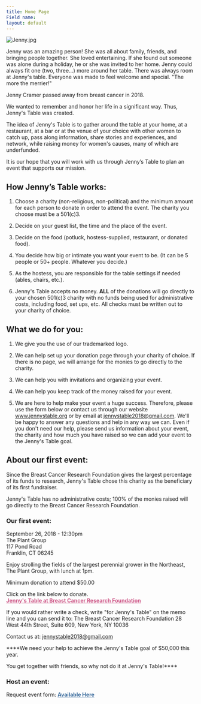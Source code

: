 ```yaml
---
title: Home Page
Field name: 
layout: default
---
```


![Jenny.jpg](http://jennystable.org/images/Jenny.jpg)

Jenny was an amazing person! She was all about family, friends, and bringing people together.  She loved entertaining.  If she found out someone was alone during a holiday, he or she was invited to her home.  Jenny could always fit one (two, three...) more around her table.  There was always room at Jenny's table.  Everyone was made to feel welcome and special.  "The more the merrier!"

Jenny Cramer passed away from breast cancer in 2018.

We wanted to remember and honor her life in a significant way.  Thus, Jenny's Table was created.

The idea of Jenny's Table is to gather around the table at your home, at a restaurant, at a bar or at the venue of your choice with other women to catch up, pass along information, share stories and experiences, and network, while raising money for women's causes, many of which are underfunded.

It is our hope that you will work with us through Jenny’s Table to plan an event that supports our mission.

## How Jenny’s Table works:

1. Choose a charity (non-religious, non-political) and the minimum amount for each person to donate in order to attend the event.  The charity you choose must be a 501(c)3. 

2. Decide on your guest list, the time and the place of the event.

3. Decide on the food (potluck, hostess-supplied, restaurant, or donated food).

4.  You decide how big or intimate you want your event to be.  (It can be 5 people or 50+ people.  Whatever you decide.)

4. As the hostess, you are responsible for the table settings if needed (ables, chairs, etc.).

5. Jenny's Table accepts no money. **ALL** of the donations will go directly to your chosen 501(c)3 charity with no funds being used for administrative costs, including food, set ups, etc. All checks must be written out to your charity of choice.  

## What we do for you:

1. We give you the use of our trademarked logo.  

2. We can help set up your donation page through your charity of choice.  If there is no page, we will arrange for the monies to go directly to the charity.

3. We can help you with invitations and organizing your event.

3. We can help you keep track of the money raised for your event.

4. We are here to help make your event a huge success.  Therefore, please use the form below or contact us through our website www.jennystable.org or by email at jennystable2018@gmail.com.  We'll be happy to answer any questions and help in any way we can.  Even if you don't need our help, please send us information about your event, the charity and how much you have raised so we can add your event to the Jenny's Table goal.  

## About our first event:

Since the Breast Cancer Research Foundation gives the largest percentage of its funds to research, Jenny's Table chose this charity as the beneficiary of its first fundraiser.

Jenny's Table has no administrative costs; 100% of the monies raised will go directly to the Breast Cancer Research Foundation.

### Our first event:

September 26, 2018 - 12:30pm  
The Plant Group  
117 Pond Road  
Franklin, CT 06245

Enjoy strolling the fields of the largest perennial grower in the Northeast, The Plant Group, with lunch at 1pm.

Minimum donation to attend $50.00

Click on the link below to donate.  
<a href="https://give.bcrf.org/fundraiser/1550582" style="color: #CD5787; font-weight: bold;">Jenny's Table at Breast Cancer Research Foundation</a>

If you would rather write a check, write "for Jenny's Table" on the memo line and you can send it to:
The Breast Cancer Research Foundation 
28 West 44th Street, Suite 609, New York, NY 10036

Contact us at: <a href="mailto:jennystable2018@gmail.com" style="color: #336699; font-weight: bold;">jennystable2018@gmail.com</a>

****We need your help to achieve the Jenny's Table goal of $50,000 this year. 

You get together with friends, so why not do it at Jenny's Table!****

### Host an event:

Request event form: <a href="http://jennystable.org/event-request-form" style="color: #336699; font-weight: bold;">Available Here</a>